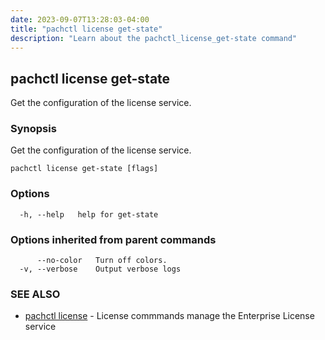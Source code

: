 ```yaml
---
date: 2023-09-07T13:28:03-04:00
title: "pachctl license get-state"
description: "Learn about the pachctl_license_get-state command"
---
```


## pachctl license get-state

Get the configuration of the license service.

### Synopsis

Get the configuration of the license service.

```
pachctl license get-state [flags]
```

### Options

```
  -h, --help   help for get-state
```

### Options inherited from parent commands

```
      --no-color   Turn off colors.
  -v, --verbose    Output verbose logs
```

### SEE ALSO

* [pachctl license](../pachctl_license)	 - License commmands manage the Enterprise License service

